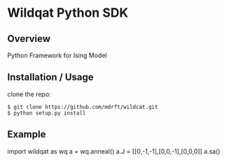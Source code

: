 Wildqat Python SDK
===============================

Overview
--------

Python Framework for Ising Model

Installation / Usage
--------------------

clone the repo:

    $ git clone https://github.com/mdrft/wildcat.git
    $ python setup.py install

Example
-------

import wildqat as wq
a = wq.anneal()
a.J = [[0,-1,-1],[0,0,-1],[0,0,0]]
a.sa()
